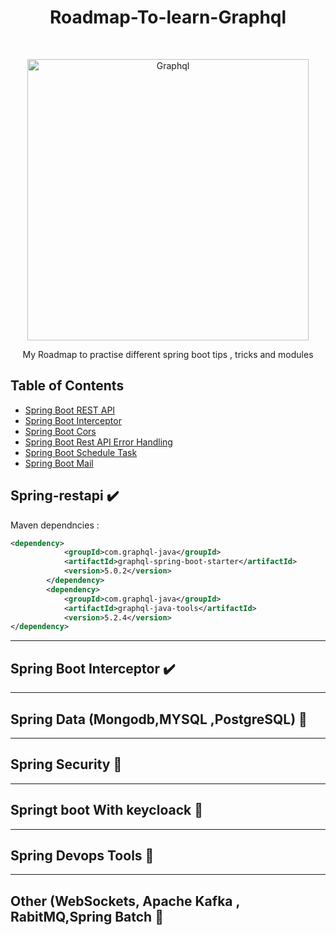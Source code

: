 <h1 align="center"> Roadmap-To-learn-Graphql </h1> <br>
<p align="center">
  <a href="https://gitpoint.co/">
    <img alt="Graphql" title="SpringBoot" src="https://spring.io/images/spring-logo-9146a4d3298760c2e7e49595184e1975.svg" width="450">
  </a>
</p>

<p align="center">
  My Roadmap to practise different spring boot tips , tricks and modules
</p>

## Table of Contents

- [Spring Boot REST API](#Spring-restapi)
- [Spring Boot Interceptor](#Spring-interceptor)
- [Spring Boot Cors](#Spring-cors)
- [Spring Boot Rest API Error Handling](#Spring-error_handling)
- [Spring Boot Schedule Task](#Spring-schedule)
- [Spring Boot Mail](#Spring-mail)



## Spring-restapi  :heavy_check_mark:


Maven dependncies :

```xml
<dependency>
			<groupId>com.graphql-java</groupId>
			<artifactId>graphql-spring-boot-starter</artifactId>
			<version>5.0.2</version>
		</dependency>
		<dependency>
			<groupId>com.graphql-java</groupId>
			<artifactId>graphql-java-tools</artifactId>
			<version>5.2.4</version>
</dependency>
```

---

## Spring Boot Interceptor  :heavy_check_mark:




---

## Spring Data (Mongodb,MYSQL ,PostgreSQL) :lock_with_ink_pen:

---

## Spring Security :lock_with_ink_pen:

---

## Springt boot With keycloack :lock_with_ink_pen:

---

## Spring Devops Tools :lock_with_ink_pen:

---

## Other (WebSockets, Apache Kafka , RabitMQ,Spring Batch :lock_with_ink_pen:

